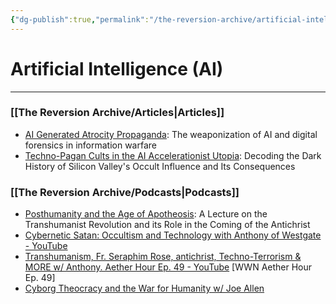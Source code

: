 ```yaml
---
{"dg-publish":true,"permalink":"/the-reversion-archive/artificial-intelligence-ai/","hide":true}
---
```


# Artificial Intelligence (AI)
---
### **[[The Reversion Archive/Articles\|Articles]]**
- [AI Generated Atrocity Propaganda](https://thereversion.co/p/ai-generated-atrocity-propaganda): The weaponization of AI and digital forensics in information warfare
- [Techno-Pagan Cults in the AI Accelerationist Utopia](https://thereversion.co/p/techno-pagan-cults-in-the-ai-accelerationist): Decoding the Dark History of Silicon Valley's Occult Influence and Its Consequences

### **[[The Reversion Archive/Podcasts\|Podcasts]]**
- [Posthumanity and the Age of Apotheosis](https://thereversion.co/p/posthumanity-and-the-age-of-apotheosis): A Lecture on the Transhumanist Revolution and its Role in the Coming of the Antichrist
- [Cybernetic Satan: Occultism and Technology with Anthony of Westgate - YouTube](https://www.youtube.com/live/gSARWEFXrx8?si=CHsCNjNzoEDOnZ9L)
- [Transhumanism, Fr. Seraphim Rose, antichrist, Techno-Terrorism & MORE w/ Anthony. Aether Hour Ep. 49 - YouTube](https://youtu.be/VdhvhNlk-YM?si=FppBysaw1c64gnrm) [WWN Aether Hour Ep. 49]
- [Cyborg Theocracy and the War for Humanity w/ Joe Allen](https://thereversion.co/p/cyborg-theocracy-and-the-war-for)